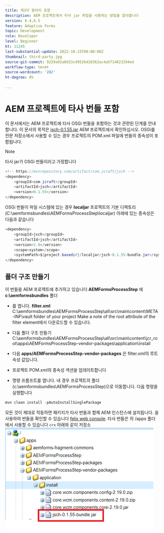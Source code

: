 ```yaml
---
title: 제3자 항아리 포함
description: AEM 프로젝트에서 타사 jar 파일을 사용하는 방법을 알아봅니다
version: 6.4,6.5
feature: Adaptive Forms
topic: Development
role: Developer
level: Beginner
kt: 11245
last-substantial-update: 2022-10-15T00:00:00Z
thumbnail: third-party.jpg
source-git-commit: 9229a92a0d33c49526d10362ac4a5f14823294ed
workflow-type: tm+mt
source-wordcount: '282'
ht-degree: 0%

---
```


# AEM 프로젝트에 타사 번들 포함

이 문서에서는 AEM 프로젝트에 타사 OSGi 번들을 포함하는 것과 관련된 단계를 안내합니다. 이 문서의 목적은 [jsch-0.1.55.jar](https://repo1.maven.org/maven2/com/jcraft/jsch/0.1.55/jsch-0.1.55.jar) AEM 프로젝트에서 확인하십시오.  OSGi를 전문 저장소에서 사용할 수 있는 경우 프로젝트의 POM.xml 파일에 번들의 종속성이 포함됩니다.

>[!NOTE]
> 타사 jar가 OSGi 번들이라고 가정합니다

```java
<!-- https://mvnrepository.com/artifact/com.jcraft/jsch -->
<dependency>
    <groupId>com.jcraft</groupId>
    <artifactId>jsch</artifactId>
    <version>0.1.55</version>
</dependency>
```

OSGi 번들이 파일 시스템에 있는 경우 **localjar** 프로젝트의 기본 디렉토리(C:\aemformsbundles\AEMFormsProcessStep\localjar) 아래에 있는 종속성은 다음과 같습니다

```java
<dependency>
    <groupId>jsch</groupId>
    <artifactId>jsch</artifactId>
    <version>1.0</version>
    <scope>system</scope>
    <systemPath>${project.basedir}/localjar/jsch-0.1.55-bundle.jar</systemPath>
</dependency>
```

## 폴더 구조 만들기

이 번들을 AEM 프로젝트에 추가하고 있습니다 **AEMFormsProcessStep** 에 **c:\aemformsbundles** 폴더

* 를 엽니다. **filter.xml** C:\aemformsbundles\AEMFormsProcessStep\all\src\main\content\META-INF\vault folder of your project Make a note of the root attribute of the filter element에서 다운로드할 수 있습니다.

* 다음 폴더 구조 만들기 C:\aemformsbundles\AEMFormsProcessStep\all\src\main\content\jcr_root\apps\AEMFormsProcessStep-vendor-packages\application\install
* 다음 **apps/AEMFormsProcessStep-vendor-packages** 은 filter.xml의 루트 속성 값입니다.
* 프로젝트 POM.xml의 종속성 섹션을 업데이트합니다
* 명령 프롬프트를 엽니다. 내 경우 프로젝트의 폴더(c:\aemformsbundles\AEMFormsProcessStep)으로 이동합니다. 다음 명령을 실행합니다

```java
mvn clean install -pAutoInstallSinglePackage
```

모든 것이 제대로 작동하면 패키지가 타사 번들과 함께 AEM 인스턴스에 설치됩니다. 을 사용하여 번들을 확인할 수 있습니다 [felix web console](http://localhost:4502/system/console/bundles). 타사 번들은 의 /apps 폴더에서 사용할 수 있습니다 `crx` 아래와 같이 저장소
![서드파티](assets/custom-bundle1.png)




